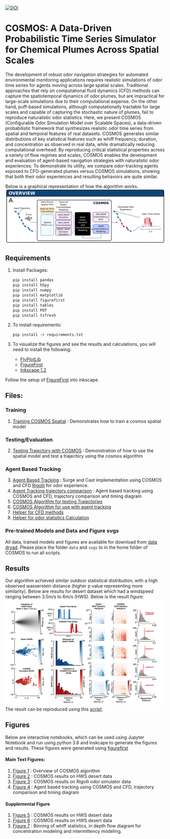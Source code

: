 [![DOI](https://zenodo.org/badge/619927444.svg)](https://doi.org/10.5281/zenodo.15425570)

# COSMOS: A Data-Driven Probabilistic Time Series Simulator for Chemical Plumes Across Spatial Scales
The development of robust odor navigation strategies for automated environmental monitoring applications requires realistic simulations of odor time series for agents moving across large spatial scales. Traditional approaches that rely on computational fluid dynamics (CFD) methods can capture the spatiotemporal dynamics of odor plumes, but are impractical for large-scale simulations due to their computational expense. On the other hand, puff-based simulations, although computationally tractable for large scales and capable of capturing the stochastic nature of plumes, fail to reproduce naturalistic odor statistics. Here, we present COSMOS (Configurable Odor Simulation Model over Scalable Spaces), a data-driven probabilistic framework that synthesizes realistic odor time series from spatial and temporal features of real datasets. COSMOS generates similar distributions of key statistical features such as whiff frequency, duration, and concentration as observed in real data, while dramatically reducing computational overhead. By reproducing critical statistical properties across a variety of flow regimes and scales, COSMOS enables the development and evaluation of agent-based navigation strategies with naturalistic odor experiences. To demonstrate its utility, we compare odor-tracking agents exposed to CFD-generated plumes versus COSMOS simulations, showing that both their odor experiences and resulting behaviors are quite similar.

Below is a graphical representation of how the algorithm works. 
![COSMOS](figure/algorithm.jpg)


## Requirements
1. Install Packages:

   ```
   pip install pandas
   pip install h5py
   pip install numpy
   pip install matplotlib
   pip install figurefirst
   pip install tables
   pip install POT
   pip install tsfresh
   ``` 

2. To install requirements:

    ```
    pip install -r requirements.txt
    ```
3. To visualize the figures and see the results and calculations, you will need to install the following:

    * [FlyPlotLib](https://github.com/florisvb/FlyPlotLib)
    * [FigureFirst](https://github.com/FlyRanch/figurefirst)
    * [Inkscape 1.2](https://inkscape.org/release/inkscape-1.2/)

Follow the setup of [FigureFirst](https://github.com/FlyRanch/figurefirst) into inkscape.


## Files:
### Training
1. [Training COSMOS Spatial](train.ipynb) : Demonstrates how to train a cosmos spatial model
### Testing/Evaluation
2. [Testing Trajectory with COSMOS](test.ipynb) : Demonstration of how to use the spatial model and test a trajectory using the cosmos algorithm
### Agent Based Tracking
3. [Agent Based Tracking](agent_tracking.ipynb) : Surge and Cast implementation using COSMOS and CFD [Rigolli](https://elifesciences.org/articles/72196) for odor experience.
4. [Agent Tracking trajectory comparison](trajectory_comparison.ipynb) : Agent based tracking using COSMOS and CFD, trajectory comparison and timing diagram
5. [COSMOS Algorithm for testing Trajectories](cosmos_batch.py)
6. [COSMOS Algorithm for use with agent tracking](cosmos_tracking.py)
5. [Helper for CFD methods](cfd_rigolli.py)
6. [Helper for odor statistics Calculation](odor_stat_calculations.py)

### Pre-trained Models and Data and Figure svgs

All data, trained models and figures are available for download from [data dryad](http://datadryad.org/share/6ahtoddnVD7c3Tj2zKHLjVn3GTtAj-W6zqIYu9udpL4). Please place the folder `data` and `svgs` to in the home folder of COSMOS to run all scripts.

## Results

Our algorithm achieved similar outdoor statistical distribution, with a high observed wasserstein distance (higher p value representing more similarity). Below are results for desert dataset which had a windspeed ranging between 3.5m/s to 6m/s (HWS). Below is the result figure:
![Result](figure/results_hws.jpg "HWS Template Dataset Results")
The result can be reproduced using this [script](figure/results_hws.ipynb).

## Figures

 Below are interactive notebooks, which can be used using Jupyter Notebook and run using python 3.8 and inskcape to generate the figures and results. These figures were generated using [figurefirst](https://github.com/FlyRanch/figurefirst) 

#### Main Text Figures: 
1. [Figure 1](figure/algorithm_figure_v3.ipynb) : Overview of COSMOS algorithm 
2. [Figure 2](figure/results_hws.ipynb) : COSMOS results on HWS desert data
3. [Figure 3](figure/results_rigolli.ipynb) : COSMOS results on Rigolli odor simulator data
4. [Figure 4](figure/results_trackingv1.ipynb) : Agent based tracking using COSMOS and CFD, trajectory comparison and timing diagram


#### Supplemental Figure

1. [Figure 5](figure/results_lws.ipynb) : COSMOS results on HWS desert data
2. [Figure 6](figure/results_forest.ipynb) : COSMOS results on HWS desert data
3. [Figure 7](figure/S1.ipynb) : Binning of whiff statistics, in depth flow diagram for concentration modeling and intermittency modeling.

